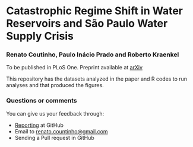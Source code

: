 # Catastrophic Regime Shift in Water Reservoirs and São Paulo Water Supply Crisis
### Renato Coutinho, Paulo Inácio Prado and Roberto Kraenkel
To be published in PLoS One.
Preprint available at [arXiv](http://arxiv.org/abs/1506.07134)

This repository has the datasets analyzed in the paper and R codes to run analyses and that produced the figures.

### Questions or comments
You can give us your feedback through:
* [Reporting](https://github.com/cantareira/plos/issues) at GitHub
* Email to <renato.countinho@gmail.com>
* Sending a Pull request in GitHub
